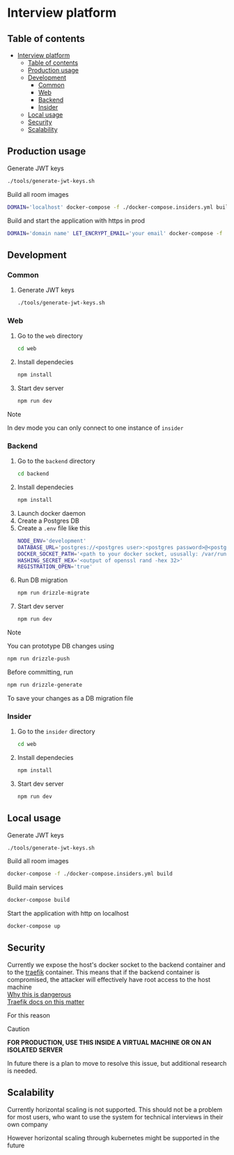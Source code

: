# Interview platform

## Table of contents
- [Interview platform](#interview-platform)
  - [Table of contents](#table-of-contents)
  - [Production usage](#production-usage)
  - [Development](#development)
    - [Common](#common)
    - [Web](#web)
    - [Backend](#backend)
    - [Insider](#insider)
  - [Local usage](#local-usage)
  - [Security](#security)
  - [Scalability](#scalability)


## Production usage

<!-- TODO: Write about global .env file -->

Generate JWT keys
```bash
./tools/generate-jwt-keys.sh
```

Build all room images
```bash
DOMAIN='localhost' docker-compose -f ./docker-compose.insiders.yml build
```

Build and start the application with https in prod
```bash
DOMAIN='domain name' LET_ENCRYPT_EMAIL='your email' docker-compose -f ./docker-compose.prod.yml up
```

## Development

### Common

1. Generate JWT keys
    ```bash
    ./tools/generate-jwt-keys.sh
    ```

### Web

1. Go to the `web` directory
    ```bash
    cd web
    ```
2. Install dependecies
    ```bash
    npm install
    ```
3. Start dev server
    ```bash
    npm run dev
    ```

> [!NOTE]
> In dev mode you can only connect to one instance of `insider`

### Backend

1. Go to the `backend` directory
    ```bash
    cd backend
    ```
2. Install dependecies
    ```bash
    npm install
    ```
3. Launch docker daemon
4. Create a Postgres DB
5. Create a `.env` file like this
    ```bash
    NODE_ENV='development'
    DATABASE_URL='postgres://<postgres user>:<postgres password>@<postgres host>:<postgres port>/<postgres db name>'
    DOCKER_SOCKET_PATH='<path to your docker socket, ususally: /var/run/docker.sock>'
    HASHING_SECRET_HEX='<output of openssl rand -hex 32>'
    REGISTRATION_OPEN='true'
    ```
6. Run DB migration
    ```bash
    npm run drizzle-migrate
    ```
7. Start dev server
    ```bash
    npm run dev
    ```

> [!NOTE]
> You can prototype DB changes using
> ```bash
> npm run drizzle-push
> ```
> Before committing, run
> ```bash
> npm run drizzle-generate
> ```
> To save your changes as a DB migration file


### Insider

1. Go to the `insider` directory
    ```bash
    cd web
    ```
2. Install dependecies
    ```bash
    npm install
    ```
3. Start dev server
    ```bash
    npm run dev
    ```

## Local usage

Generate JWT keys
```bash
./tools/generate-jwt-keys.sh
```

Build all room images
```bash
docker-compose -f ./docker-compose.insiders.yml build
```

Build main services
```bash
docker-compose build
```

Start the application with http on localhost
```bash
docker-compose up
```


## Security

Currently we expose the host's docker socket to the backend container and to the [traefik](https://traefik.io/traefik/) container. This means that if the backend container is compromised, the attacker will effectively have root access to the host machine \
[Why this is dangerous](https://www.lvh.io/posts/dont-expose-the-docker-socket-not-even-to-a-container/) \
[Traefik docs on this matter](https://doc.traefik.io/traefik/providers/docker/#docker-api-access)

For this reason
> [!CAUTION]
> **FOR PRODUCTION, USE THIS INSIDE A VIRTUAL MACHINE OR ON AN ISOLATED SERVER**

In future there is a plan to move to resolve this issue, but additional research is needed.


## Scalability

Currently horizontal scaling is not supported. This should not be a problem for most users, who want to use the system for technical interviews in their own company

However horizontal scaling through kubernetes might be supported in the future
